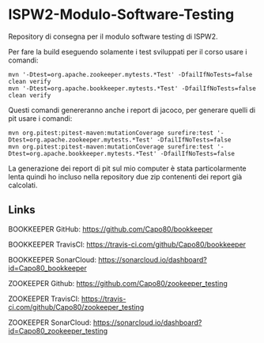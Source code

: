# ISPW2-Modulo-Software-Testing
Repository di consegna per il modulo software testing di ISPW2.

Per fare la build eseguendo solamente i test sviluppati per il corso usare i comandi:

```
mvn '-Dtest=org.apache.zookeeper.mytests.*Test' -DfailIfNoTests=false clean verify
mvn '-Dtest=org.apache.bookkeeper.mytests.*Test' -DfailIfNoTests=false clean verify
```

Questi comandi genereranno anche i report di jacoco, per generare quelli di pit usare i comandi:

```
mvn org.pitest:pitest-maven:mutationCoverage surefire:test '-Dtest=org.apache.zookeeper.mytests.*Test' -DfailIfNoTests=false 
mvn org.pitest:pitest-maven:mutationCoverage surefire:test '-Dtest=org.apache.bookkeeper.mytests.*Test' -DfailIfNoTests=false 
```

La generazione dei report di pit sul mio computer è stata particolarmente lenta quindi ho incluso nella repository due zip contenenti dei report già calcolati.

## Links

BOOKKEEPER GitHub: https://github.com/Capo80/bookkeeper

BOOKKEEPER TravisCI: https://travis-ci.com/github/Capo80/bookkeeper

BOOKKEEPER SonarCloud: https://sonarcloud.io/dashboard?id=Capo80_bookkeeper

ZOOKEEPER Github: https://github.com/Capo80/zookeeper_testing

ZOOKEEPER TravisCI: https://travis-ci.com/github/Capo80/zookeeper_testing

ZOOKEEPER SonarCloud: https://sonarcloud.io/dashboard?id=Capo80_zookeeper_testing

